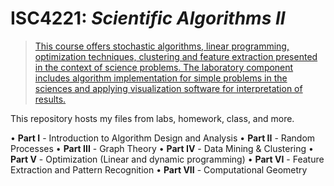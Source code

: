 # ISC4221: _Scientific Algorithms II_

>[This course offers stochastic algorithms, linear programming, optimization techniques, clustering and feature extraction presented in the context of science problems. The laboratory component includes algorithm implementation for simple problems in the sciences and applying visualization software for interpretation of results.](https://www.sc.fsu.edu/undergraduate/courses/657-isc-4221)

This repository hosts my files from labs, homework, class, and more.

• **Part I** - Introduction to Algorithm Design and Analysis
• **Part II** - Random Processes
• **Part III** - Graph Theory
• **Part IV** - Data Mining & Clustering
• **Part V** - Optimization (Linear and dynamic programming)
• **Part VI** - Feature Extraction and Pattern Recognition
• **Part VII** - Computational Geometry

